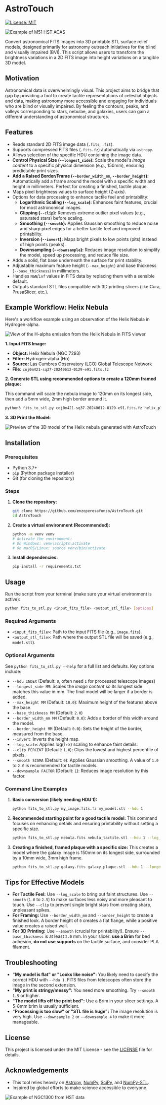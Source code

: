 # AstroTouch
[![License: MIT](https://img.shields.io/badge/License-MIT-yellow.svg)](https://opensource.org/licenses/MIT)

![Example of M51 HST ACAS](m51.png)

Convert astronomical FITS images into 3D printable STL surface relief models, designed primarily for astronomy outreach initiatives for the blind and visually impaired (BVI). This script allows users to transform the brightness variations in a 2D FITS image into height variations on a tangible 3D model.

## Motivation

Astronomical data is overwhelmingly visual. This project aims to bridge that gap by providing a tool to create tactile representations of celestial objects and data, making astronomy more accessible and engaging for individuals who are blind or visually impaired. By feeling the contours, peaks, and valleys corresponding to stars, nebulae, and galaxies, users can gain a different understanding of astronomical structures.

## Features

*   Reads standard 2D FITS image data (`.fits`, `.fit`).
*   Supports compressed FITS files (`.fits.fz`) automatically via `astropy`.
*   Allows selection of the specific HDU containing the image data.
*   **Control Physical Size (`--longest_side`):** Scale the model's *image content* to a specific physical dimension (e.g., 150mm), ensuring predictable print sizes.
*   **Add a Raised Border/Frame (`--border_width_mm`, `--border_height`):** Automatically add a frame around the model with a specific width and height in millimeters. Perfect for creating a finished, tactile plaque.
*   Maps pixel brightness values to surface height (Z-axis).
*   Options for data processing to enhance tactile feel and printability:
    *   **Logarithmic Scaling (`--log_scale`):** Enhances faint features, crucial for most astronomical images.
    *   **Clipping (`--clip`):** Removes extreme outlier pixel values (e.g., saturated stars) before scaling.
    *   **Smoothing (`--smooth`):** Applies Gaussian smoothing to reduce noise and sharp pixel edges for a better tactile feel and improved printability.
    *   **Inversion (`--invert`):** Maps bright pixels to low points (pits) instead of high points (peaks).
    *   **Downsampling (`--downsample`):** Reduces image resolution to simplify the model, speed up processing, and reduce file size.
*   Adds a solid, flat base underneath the surface for print stability.
*   Adjustable maximum feature height (`--max_height`) and base thickness (`--base_thickness`) in millimeters.
*   Handles `NaN`/`inf` values in FITS data by replacing them with a sensible default.
*   Outputs standard STL files compatible with 3D printing slicers (like Cura, PrusaSlicer, etc.).

## Example Workflow: Helix Nebula

Here's a workflow example using an observation of the Helix Nebula in Hydrogen-alpha.

![View of the H-alpha emission from the Helix Nebula in FITS viewer](lco_h_alpha_preview.jpg)

**1. Input FITS Image:**

*   **Object:** Helix Nebula (NGC 7293)
*   **Filter:** Hydrogen-alpha (Hα)
*   **Source:** Las Cumbres Observatory (LCO) Global Telescope Network
*   **File:** `coj0m421-sq37-20240612-0129-e91.fits.fz`

**2. Generate STL using recommended options to create a 120mm framed plaque:**

   This command will scale the nebula image to 120mm on its longest side, then add a 5mm wide, 2mm high border around it.

   ```bash
   python3 fits_to_stl.py coj0m421-sq37-20240612-0129-e91.fits.fz helix_plaque.stl --hdu 1 --longest_side 120 --log_scale --clip 1 --smooth 2.0 --downsample 2 --border_width_mm 5 --border_height 2.0
   ```

**3. 3D Print the Model:**

![Preview of the 3D model of the Helix nebula generated with AstroTouch](both.png)

## Installation

### Prerequisites

*   Python 3.7+
*   `pip` (Python package installer)
*   Git (for cloning the repository)

### Steps

1.  **Clone the repository:**
    ```bash
    git clone https://github.com/enzoperesafonso/AstroTouch.git
    cd AstroTouch
    ```

2.  **Create a virtual environment (Recommended):**
    ```bash
    python -m venv venv
    # Activate the environment:
    # On Windows: venv\Scripts\activate
    # On macOS/Linux: source venv/bin/activate
    ```

3.  **Install dependencies:**
    ```bash
    pip install -r requirements.txt
    ```

## Usage

Run the script from your terminal (make sure your virtual environment is active):

```bash
python fits_to_stl.py <input_fits_file> <output_stl_file> [options]
```

### Required Arguments

*   `<input_fits_file>`: Path to the input FITS file (e.g., `image.fits`).
*   `<output_stl_file>`: Path where the output STL file will be saved (e.g., `model.stl`).

### Optional Arguments

See `python fits_to_stl.py --help` for a full list and defaults. Key options include:

*   `--hdu INDEX` (Default: `0`, often need `1` for processed telescope images)
*   `--longest_side MM`: Scales the *image content* so its longest side matches this value in mm. The final model will be larger if a border is added.
*   `--max_height MM` (Default: `10.0`): Maximum height of the features above the base.
*   `--base_thickness MM` (Default: `2.0`)
*   `--border_width_mm MM` (Default: `0.0`): Adds a border of this width around the model.
*   `--border_height MM` (Default: `0.0`): Sets the height of the border, measured from the base.
*   `--invert`: Inverts the height map.
*   `--log_scale`: Applies log(1+x) scaling to enhance faint details.
*   `--clip PERCENT` (Default: `1.0`): Clips the lowest and highest percentile of pixels.
*   `--smooth SIGMA` (Default: `0`): Applies Gaussian smoothing. A value of `1.0` to `2.0` is recommended for tactile models.
*   `--downsample FACTOR` (Default: `1`): Reduces image resolution by this factor.

### Command Line Examples

1.  **Basic conversion (likely needing HDU 1):**
    ```bash
    python fits_to_stl.py my_image.fits.fz my_model.stl --hdu 1
    ```

2.  **Recommended starting point for a good tactile model:**
    This command focuses on enhancing details and ensuring printability without setting a specific size.
    ```bash
    python fits_to_stl.py nebula.fits nebula_tactile.stl --hdu 1 --log_scale --clip 1.0 --smooth 1.5 --max_height 12.0
    ```
3.  **Creating a finished, framed plaque with a specific size:**
    This creates a model where the galaxy image is 150mm on its longest side, surrounded by a 10mm wide, 3mm high frame.
    ```bash
    python fits_to_stl.py galaxy.fits galaxy_plaque.stl --hdu 1 --longest_side 150 --log_scale --clip 0.5 --smooth 2 --border_width_mm 10 --border_height 3
    ```

## Tips for Effective Models

*   **For Tactile Feel:** Use `--log_scale` to bring out faint structures. Use `--smooth` (`1.0` to `2.5`) to make surfaces less noisy and more pleasant to touch. Use `--clip` to prevent single bright stars from creating sharp, unpleasant spikes.
*   **For Framing:** Use `--border_width_mm` and `--border_height` to create a finished look. A border height of `0` creates a flat flange, while a positive value creates a raised wall.
*   **For 3D Printing:** Use `--smooth` (crucial for printability!). Ensure `--base_thickness` is at least `2.0` mm. In your slicer: **use a Brim** for bed adhesion, **do not use supports** on the tactile surface, and consider PLA filament.

## Troubleshooting
*   **"My model is flat" or "Looks like noise":** You likely need to specify the correct HDU with `--hdu 1`. FITS files from telescopes often store the image in the second extension.
*   **"My print is stringy/messy":** You need more smoothing. Try `--smooth 1.5` or higher.
*   **"The model lifts off the print bed":** Use a Brim in your slicer settings. A 5-8mm brim is usually sufficient.
*   **"Processing is too slow" or "STL file is huge":** The image resolution is very high. Use `--downsample 2` or `--downsample 4` to make it more manageable.

## License

This project is licensed under the MIT License - see the [LICENSE](LICENSE) file for details.

## Acknowledgements

*   This tool relies heavily on [Astropy](https://www.astropy.org/), [NumPy](https://numpy.org/), [SciPy](https://scipy.org/), and [NumPy-STL](https://github.com/WoLpH/numpy-stl/).
*   Inspired by global efforts to make science accessible to everyone.

![Example of NGC1300 from HST data](ngc1300.png)
